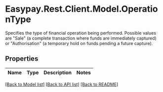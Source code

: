 # Easypay.Rest.Client.Model.OperationType
Specifies the type of financial operation being performed. Possible values are \"Sale\" (a complete transaction where funds are immediately captured) or \"Authorisation\" (a temporary hold on funds pending a future capture).

## Properties

Name | Type | Description | Notes
------------ | ------------- | ------------- | -------------

[[Back to Model list]](../README.md#documentation-for-models) [[Back to API list]](../README.md#documentation-for-api-endpoints) [[Back to README]](../README.md)

